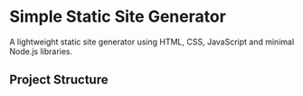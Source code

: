 # Simple Static Site Generator

A lightweight static site generator using HTML, CSS, JavaScript and minimal Node.js libraries.

## Project Structure 